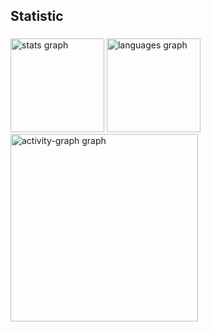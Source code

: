 <h2 align="left">Statistic</h2>

###

<div align="left">
  <img src="https://github-readme-stats.vercel.app/api?username=Anieex&hide_title=false&hide_rank=false&show_icons=true&include_all_commits=false&count_private=true&disable_animations=false&theme=radical&locale=pt-br&hide_border=true&order=1" height="150" alt="stats graph"  />
  <img src="https://github-readme-stats.vercel.app/api/top-langs?username=Anieex&locale=pt-br&hide_title=false&layout=compact&card_width=320&langs_count=5&theme=dark&hide_border=true&order=2" height="150" alt="languages graph"  />
  <img src="https://github-readme-activity-graph.vercel.app/graph?username=Anieex&radius=16&theme=redical&area=true&order=5&hide_border=true&hide_title=false" height="300" alt="activity-graph graph"  />
</div>

###
